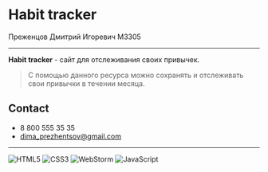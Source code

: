 # Habit tracker
Преженцов Дмитрий Игоревич М3305  
* * *
**Habit tracker** - сайт для отслеживания своих привычек.
>С помощью данного ресурса можно сохранять и отслеживать 
> свои привычки в течении месяца.

## Contact
- 8 800 555 35 35
- dima_prezhentsov@gmail.com

* * *
![HTML5](https://img.shields.io/badge/html5-%23E34F26.svg?style=for-the-badge&logo=html5&logoColor=white)
![CSS3](https://img.shields.io/badge/css3-%231572B6.svg?style=for-the-badge&logo=css3&logoColor=white)
![WebStorm](https://img.shields.io/badge/webstorm-143?style=for-the-badge&logo=webstorm&logoColor=white&color=black)
![JavaScript](https://img.shields.io/badge/javascript-%23323330.svg?style=for-the-badge&logo=javascript&logoColor=%23F7DF1E)
